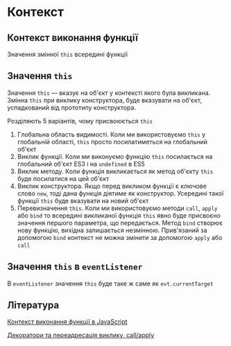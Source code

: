 # Контекст

## Контекст виконання функції

Значення змінної `this` всередині функції

## Значення `this`

Значення `this` — вказує на об'єкт у контексті якого була викликана. Змінна `this` при виклику конструктора, буде вказувати на об'єкт, успадкований від прототипу конструктора.

Розділяють 5 варіантів, чому присвоюється `this`

1. Глобальна область видимості. Коли ми використовуємо `this` у глобальній області, `this` просто посилатиметься на глобальний об'єкт
2. Виклик функції. Коли ми виконуємо функцію `this` посилається на глобальний об'єкт ES3 і на `undefined` в ES5
3. Виклик методу. Коли функція викликається як метод об'єкту `this` буде посилатися на цей об'єкт
4. Виклик конструктора. Якщо перед викликом функції є ключове слово `new`, тоді дана функція діятиме як конструктор. Усередині такої функції `this` буде вказувати на новий об'єкт
5. Перевизначення `this`. Коли ми використовуємо методи `call`, `apply` або `bind` то всередині викликаної функція `this` явно буде присвоєно значення першого параметра, що передається. Метод `bind` створює нову функцію, вихідна залишається незмінною. Прив'язаний за допомогою `bind` контекст не можна змінити за допомогою `apply` або `call`

## Значення `this` в `eventListener`

В `eventListener` значення `this` буде таке ж саме як `evt.currentTarget`

## Література

<a href="https://proweb63.ru/help/js/kontekst-vyipolneniya-funkczii-v-javascript">Контекст виконання функції в JavaScript</a>

<a href="https://learn.javascript.ru/call-apply-decorators">Декоратори та переадресація виклику, call/apply</a>

